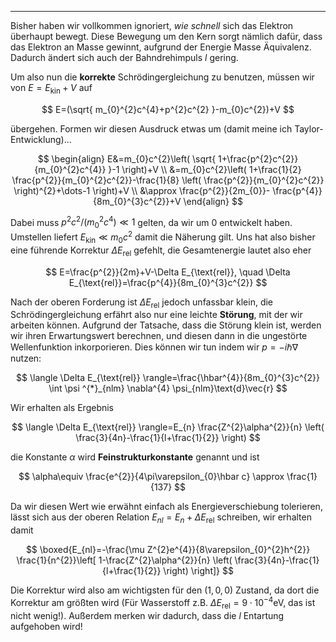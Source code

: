 ***

Bisher haben wir vollkommen ignoriert, *wie schnell* sich das Elektron überhaupt bewegt. Diese Bewegung um den Kern sorgt nämlich dafür, dass das Elektron an Masse gewinnt, aufgrund der Energie Masse Äquivalenz. Dadurch ändert sich auch der Bahndrehimpuls $l$ gering.

Um also nun die **korrekte** Schrödingergleichung zu benutzen, müssen wir von $E=E_{\text{kin}}+V$ auf

$$
E=(\sqrt{ m_{0}^{2}c^{4}+p^{2}c^{2} }-m_{0}c^{2})+V
$$

übergehen. Formen wir diesen Ausdruck etwas um (damit meine ich Taylor-Entwicklung)...

$$
\begin{align}
E&=m_{0}c^{2}\left( \sqrt{ 1+\frac{p^{2}c^{2}}{m_{0}^{2}c^{4}} }-1 \right)+V \\
&=m_{0}c^{2}\left( 1+\frac{1}{2} \frac{p^{2}}{m_{0}^{2}c^{2}}-\frac{1}{8} \left( \frac{p^{2}}{m_{0}^{2}c^{2}} \right)^{2}+\dots-1 \right)+V \\
&\approx \frac{p^{2}}{2m_{0}}- \frac{p^{4}}{8m_{0}^{3}c^{2}}+V
\end{align}
$$

Dabei muss $p^{2}c^{2}/(m_{0}^{2}c^{4})\ll 1$ gelten, da wir um $0$ entwickelt haben. Umstellen liefert $E_{\text{kin}}\ll m_{0}c^{2}$ damit die Näherung gilt. Uns hat also bisher eine führende Korrektur $\Delta E_{\text{rel}}$ gefehlt, die Gesamtenergie lautet also eher

$$
E=\frac{p^{2}}{2m}+V-\Delta E_{\text{rel}}, \quad \Delta E_{\text{rel}}=\frac{p^{4}}{8m_{0}^{3}c^{2}}
$$

Nach der oberen Forderung ist $\Delta E_{\text{rel}}$ jedoch unfassbar klein, die Schrödingergleichung erfährt also nur eine leichte **Störung**, mit der wir arbeiten können. Aufgrund der Tatsache, dass die Störung klein ist, werden wir ihren Erwartungswert berechnen, und diesen dann in die ungestörte Wellenfunktion inkorporieren. Dies können wir tun indem wir $p=-i\hbar \nabla$ nutzen:

$$
\langle \Delta E_{\text{rel}} \rangle=\frac{\hbar^{4}}{8m_{0}^{3}c^{2}} \int \psi ^{*}_{nlm} \nabla^{4} \psi_{nlm}\text{d}\vec{r} 
$$

Wir erhalten als Ergebnis

$$
\langle \Delta E_{\text{rel}} \rangle=E_{n} \frac{Z^{2}\alpha^{2}}{n} \left( \frac{3}{4n}-\frac{1}{l+\frac{1}{2}} \right) 
$$

die Konstante $\alpha$ wird **Feinstrukturkonstante** genannt und ist

$$
\alpha\equiv \frac{e^{2}}{4\pi\varepsilon_{0}\hbar c} \approx \frac{1}{137}
$$

Da wir diesen Wert wie erwähnt einfach als Energieverschiebung tolerieren, lässt sich aus der oberen Relation $E_{nl}=E_{n}+\Delta E_{\text{rel}}$ schreiben, wir erhalten damit

$$
\boxed{E_{nl}=-\frac{\mu Z^{2}e^{4}}{8\varepsilon_{0}^{2}h^{2}} \frac{1}{n^{2}}\left[ 1-\frac{Z^{2}\alpha^{2}}{n} \left( \frac{3}{4n}-\frac{1}{l+\frac{1}{2}} \right) \right]}
$$

Die Korrektur wird also am wichtigsten für den $(1,0,0)$ Zustand, da dort die Korrektur am größten wird (Für Wasserstoff z.B. $\Delta E_{\text{rel}}=9\cdot 10^{-4}\text{eV}$, das ist nicht wenig!). Außerdem merken wir dadurch, dass die $l$ Entartung aufgehoben wird! 